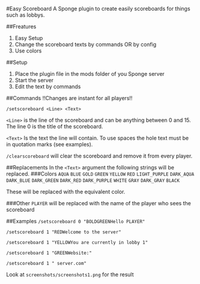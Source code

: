 #Easy Scoreboard
A Sponge plugin to create easily scoreboards
for things such as lobbys.

##Freatures
1. Easy Setup
2. Change the scoreboard texts by commands OR by config
3. Use colors

##Setup
1. Place the plugin file in the mods folder
of you Sponge server
2. Start the server
3. Edit the text by commands

##Commands
    !!Changes are instant for all players!!

`/setscoreboard <Line> <Text>`

`<Line>` is the line of the scoreboard and
can be anything between 0 and 15. The line
0 is the title of the scoreboard.

`<Text>` Is the text the line will contain.
To use spaces the hole text must be in
quotation marks (see examples).


`/clearscoreboard` will clear the scoreboard and remove
it from every player.

##Replacements
In the `<Text>` argument the following strings will
be replaced.
###Colors
`AQUA`
`BLUE`
`GOLD`
`GREEN`
`YELLOW`
`RED`
`LIGHT_PURPLE`
`DARK_AQUA`
`DARK_BLUE`
`DARK_GREEN`
`DARK_RED`
`DARK_PURPLE`
`WHITE`
`GRAY`
`DARK_GRAY`
`BLACK`

These will be replaced with the equivalent color.

###Other
`PLAYER` will be replaced with the name of the player
who sees the scoreboard

##Examples
`/setscoreboard 0 "BOLDGREENHello PLAYER"`

`/setscoreboard 1 "REDWelcome to the server"`

`/setscoreboard 1 "YELLOWYou are currently in lobby 1"`

`/setscoreboard 1 "GREENWebsite:"`

`/setscoreboard 1 " server.com"`

Look at `screenshots/screenshots1.png` for the result
